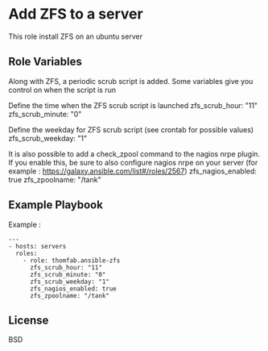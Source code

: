 Add ZFS to a server
===================

This role install ZFS on an ubuntu server

Role Variables
--------------

Along with ZFS, a periodic scrub script is added. Some variables give you control on when the script is run

Define the time when the ZFS scrub script is launched
  zfs_scrub_hour: "11"
  zfs_scrub_minute: "0"

Define the weekday for ZFS scrub script (see crontab for possible values)
  zfs_scrub_weekday: "1"

It is also possible to add a check_zpool command to the nagios nrpe plugin. If you enable this, be sure to also configure nagios nrpe on your server (for example : https://galaxy.ansible.com/list#/roles/2567)
  zfs_nagios_enabled: true
  zfs_zpoolname: "/tank"


Example Playbook
----------------

Example :

    ---
    - hosts: servers
      roles:
        - role: thomfab.ansible-zfs
          zfs_scrub_hour: "11"
          zfs_scrub_minute: "0"
          zfs_scrub_weekday: "1"
          zfs_nagios_enabled: true
          zfs_zpoolname: "/tank"


License
-------

BSD
